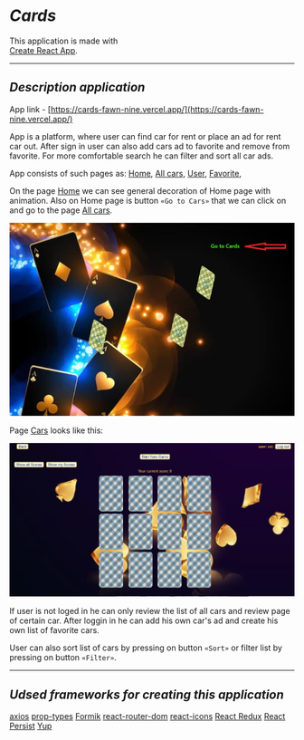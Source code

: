 # **_Cards_**

This application is made with  
[Create React App](https://github.com/facebook/create-react-app).

---

## **_Description application_**

App link -
[https://cards-fawn-nine.vercel.app/](https://cards-fawn-nine.vercel.app/)

App is a platform, where user can find car for rent or place an ad for rent car
out. After sign in user can also add cars ad to favorite and remove from
favorite. For more comfortable search he can filter and sort all car ads.

App consists of such pages as: [Home](https://cards-fawn-nine.vercel.app/),
[All cars](https://cards-fawn-nine.vercel.app/cards),
[User](https://cards-fawn-nine.vercel.app/cards),
[Favorite](https://cards-fawn-nine.vercel.app/cards),

On the page [Home](https://cards-fawn-nine.vercel.app/) we can see general
decoration of Home page with animation. Also on Home page is button
`«Go to Cars»` that we can click on and go to the page
[All cars](https://cards-fawn-nine.vercel.app/cards).

![Home page of app](./assets/home-page.jpg)

Page [Cars](https://cards-fawn-nine.vercel.app/cards) looks like this:

![All cars page of app](./assets/card-page.jpg)

If user is not loged in he can only review the list of all cars and review page
of certain car. After loggin in he can add his own car's ad and create his own
list of favorite cars.

User can also sort list of cars by pressing on button `«Sort»` or filter list by
pressing on button `«Filter»`.

---

## **_Udsed frameworks for creating this application_**

[axios](https://axios-http.com/)
[prop-types](https://github.com/facebook/prop-types)
[Formik](https://formik.org/)
[react-router-dom](https://github.com/remix-run/react-router)
[react-icons](https://github.com/react-icons/react-icons)
[React Redux](https://github.com/reduxjs/react-redux)
[React Persist](https://github.com/rt2zz/redux-persist)
[Yup](https://github.com/jquense/yup)
